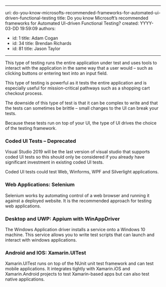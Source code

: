 

---
uri: do-you-know-microsofts-recommended-frameworks-for-automated-ui-driven-functional-testing
title: Do you know Microsoft’s recommended frameworks for Automated UI-driven Functional Testing?
created: YYYY-03-DD 19:59:09
authors:
  - id: 1
    title: Adam Cogan
  - id: 34
    title: Brendan Richards
  - id: 81
    title: Jason Taylor
---




<span class='intro'> <p class="ssw15-rteElement-P">This type of testing runs the entire application under test and uses tools to interact with the application in the same way that a user would – such as clicking buttons or entering text into an input field.</p><div><p class="ssw15-rteElement-P">This type of testing is powerful as it tests the entire application and is especially useful for mission-critical pathways such as a shopping cart checkout process.</p><p class="ssw15-rteElement-P">The downside of this type of test is that it can be complex to write and that the tests can sometimes be brittle – small changes to the UI can break your tests.</p>Because these tests run on top of your UI, the type of UI drives the choice of the testing framework.<br></div> </span>

<h3 class="ssw15-rteElement-H3">​Coded UI Tests – Deprecated​​<br></h3><p class="ssw15-rteElement-P">Visual Studio 2019 will be the last version of visual studio that supports coded UI tests so this should only be considered if you already have significant investment in existing coded UI tests.​<br></p><p class="ssw15-rteElement-P">Coded UI tests could test Web, Winforms, WPF and Silverlight applications.​<br></p><h3 class="ssw15-rteElement-H3">​​Web Applications&#58; Selenium</h3><p class="ssw15-rteElement-P">Selenium works by automating control of a web browser and running it against a deployed website. It is the recommended approach for testing web applications.<br></p><h3 class="ssw15-rteElement-H3">​​Desktop and UWP&#58; Appium with WinAppDriver</h3><p>The Windows Application driver installs a service onto a Windows 10 machine. This service allows you to write test scripts that can launch and interact with windows applications.<br></p><h3 class="ssw15-rteElement-H3">Android and IOS&#58; Xam​​arin.UITest​​<br></h3><p>Xamarin.UITest runs on top of the NUnit unit test framework and can test mobile applications. It integrates tightly with Xamarin.iOS and Xamarin.Android projects to test Xamarin-based apps but can also test native applications.<br>​<br></p>


